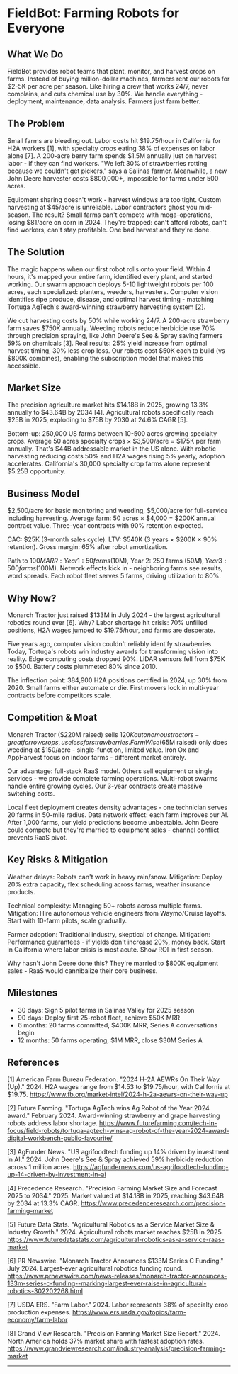 # FieldBot: Farming Robots for Everyone

## What We Do

FieldBot provides robot teams that plant, monitor, and harvest crops on farms. Instead of buying million-dollar machines, farmers rent our robots for $2-5K per acre per season. Like hiring a crew that works 24/7, never complains, and cuts chemical use by 30%. We handle everything - deployment, maintenance, data analysis. Farmers just farm better.

## The Problem

Small farms are bleeding out. Labor costs hit $19.75/hour in California for H2A workers [1], with specialty crops eating 38% of expenses on labor alone [7]. A 200-acre berry farm spends $1.5M annually just on harvest labor - if they can find workers. "We left 30% of strawberries rotting because we couldn't get pickers," says a Salinas farmer. Meanwhile, a new John Deere harvester costs $800,000+, impossible for farms under 500 acres.

Equipment sharing doesn't work - harvest windows are too tight. Custom harvesting at $45/acre is unreliable. Labor contractors ghost you mid-season. The result? Small farms can't compete with mega-operations, losing $81/acre on corn in 2024. They're trapped: can't afford robots, can't find workers, can't stay profitable. One bad harvest and they're done.

## The Solution

The magic happens when our first robot rolls onto your field. Within 4 hours, it's mapped your entire farm, identified every plant, and started working. Our swarm approach deploys 5-10 lightweight robots per 100 acres, each specialized: planters, weeders, harvesters. Computer vision identifies ripe produce, disease, and optimal harvest timing - matching Tortuga AgTech's award-winning strawberry harvesting system [2].

We cut harvesting costs by 50% while working 24/7. A 200-acre strawberry farm saves $750K annually. Weeding robots reduce herbicide use 70% through precision spraying, like John Deere's See & Spray saving farmers 59% on chemicals [3]. Real results: 25% yield increase from optimal harvest timing, 30% less crop loss. Our robots cost $50K each to build (vs $800K combines), enabling the subscription model that makes this accessible.

## Market Size

The precision agriculture market hits $14.18B in 2025, growing 13.3% annually to $43.64B by 2034 [4]. Agricultural robots specifically reach $25B in 2025, exploding to $75B by 2030 at 24.6% CAGR [5].

Bottom-up: 250,000 US farms between 10-500 acres growing specialty crops. Average 50 acres specialty crops × $3,500/acre = $175K per farm annually. That's $44B addressable market in the US alone. With robotic harvesting reducing costs 50% and H2A wages rising 5% yearly, adoption accelerates. California's 30,000 specialty crop farms alone represent $5.25B opportunity.

## Business Model

$2,500/acre for basic monitoring and weeding, $5,000/acre for full-service including harvesting. Average farm: 50 acres × $4,000 = $200K annual contract value. Three-year contracts with 90% retention expected.

CAC: $25K (3-month sales cycle). LTV: $540K (3 years × $200K × 90% retention). Gross margin: 65% after robot amortization.

Path to $100M ARR: Year 1: 50 farms ($10M), Year 2: 250 farms ($50M), Year 3: 500 farms ($100M). Network effects kick in - neighboring farms see results, word spreads. Each robot fleet serves 5 farms, driving utilization to 80%.

## Why Now?

Monarch Tractor just raised $133M in July 2024 - the largest agricultural robotics round ever [6]. Why? Labor shortage hit crisis: 70% unfilled positions, H2A wages jumped to $19.75/hour, and farms are desperate.

Five years ago, computer vision couldn't reliably identify strawberries. Today, Tortuga's robots win industry awards for transforming vision into reality. Edge computing costs dropped 90%. LiDAR sensors fell from $75K to $500. Battery costs plummeted 80% since 2010.

The inflection point: 384,900 H2A positions certified in 2024, up 30% from 2020. Small farms either automate or die. First movers lock in multi-year contracts before competitors scale.

## Competition & Moat

Monarch Tractor ($220M raised) sells $120K autonomous tractors - great for row crops, useless for strawberries. FarmWise ($65M raised) only does weeding at $150/acre - single-function, limited value. Iron Ox and AppHarvest focus on indoor farms - different market entirely.

Our advantage: full-stack RaaS model. Others sell equipment or single services - we provide complete farming operations. Multi-robot swarms handle entire growing cycles. Our 3-year contracts create massive switching costs.

Local fleet deployment creates density advantages - one technician serves 20 farms in 50-mile radius. Data network effect: each farm improves our AI. After 1,000 farms, our yield predictions become unbeatable. John Deere could compete but they're married to equipment sales - channel conflict prevents RaaS pivot.

## Key Risks & Mitigation

Weather delays: Robots can't work in heavy rain/snow. Mitigation: Deploy 20% extra capacity, flex scheduling across farms, weather insurance products.

Technical complexity: Managing 50+ robots across multiple farms. Mitigation: Hire autonomous vehicle engineers from Waymo/Cruise layoffs. Start with 10-farm pilots, scale gradually.

Farmer adoption: Traditional industry, skeptical of change. Mitigation: Performance guarantees - if yields don't increase 20%, money back. Start in California where labor crisis is most acute. Show ROI in first season.

Why hasn't John Deere done this? They're married to $800K equipment sales - RaaS would cannibalize their core business.

## Milestones

- 30 days: Sign 5 pilot farms in Salinas Valley for 2025 season
- 90 days: Deploy first 25-robot fleet, achieve $50K MRR
- 6 months: 20 farms committed, $400K MRR, Series A conversations begin
- 12 months: 50 farms operating, $1M MRR, close $30M Series A

## References

[1] American Farm Bureau Federation. "2024 H-2A AEWRs On Their Way (Up)." 2024. H2A wages range from $14.53 to $19.75/hour, with California at $19.75. <https://www.fb.org/market-intel/2024-h-2a-aewrs-on-their-way-up>

[2] Future Farming. "Tortuga AgTech wins Ag Robot of the Year 2024 award." February 2024. Award-winning strawberry and grape harvesting robots address labor shortage. <https://www.futurefarming.com/tech-in-focus/field-robots/tortuga-agtech-wins-ag-robot-of-the-year-2024-award-digital-workbench-public-favourite/>

[3] AgFunder News. "US agrifoodtech funding up 14% driven by investment in AI." 2024. John Deere's See & Spray achieved 59% herbicide reduction across 1 million acres. <https://agfundernews.com/us-agrifoodtech-funding-up-14-driven-by-investment-in-ai>

[4] Precedence Research. "Precision Farming Market Size and Forecast 2025 to 2034." 2025. Market valued at $14.18B in 2025, reaching $43.64B by 2034 at 13.3% CAGR. <https://www.precedenceresearch.com/precision-farming-market>

[5] Future Data Stats. "Agricultural Robotics as a Service Market Size & Industry Growth." 2024. Agricultural robots market reaches $25B in 2025. <https://www.futuredatastats.com/agricultural-robotics-as-a-service-raas-market>

[6] PR Newswire. "Monarch Tractor Announces $133M Series C Funding." July 2024. Largest-ever agricultural robotics funding round. <https://www.prnewswire.com/news-releases/monarch-tractor-announces-133m-series-c-funding--marking-largest-ever-raise-in-agricultural-robotics-302202268.html>

[7] USDA ERS. "Farm Labor." 2024. Labor represents 38% of specialty crop production expenses. <https://www.ers.usda.gov/topics/farm-economy/farm-labor>

[8] Grand View Research. "Precision Farming Market Size Report." 2024. North America holds 37% market share with fastest adoption rates. <https://www.grandviewresearch.com/industry-analysis/precision-farming-market>

---
<!-- Analysis Metadata - Auto-generated, Do Not Edit -->
<!-- 
Idea Input: "Precision Agriculture-as-a-Service

A comprehensive farming automation service that deploys fleets of autonomous robots for planting, monitoring, and harvesting specialty crops on small to medium farms (10-500 acres). The robots would use AI vision systems for disease detection, selective harvesting, and yield optimization. Farmers would pay $2-5K per acre per season rather than purchasing expensive equipment. This democratizes access to precision agriculture technology, helping smaller farms compete while reducing chemical use by 30% and increasing yields by 25%."
Idea Slug: precision-agriculture-as-a-service-a-comprehensive
Iteration: 1
Timestamp: 2025-09-08T18:37:04.034387
Websearches Used: 7
Webfetches Used: 4
-->
